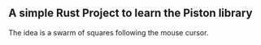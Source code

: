 ## A simple Rust Project to learn the Piston library

The idea is a swarm of squares following the mouse cursor.